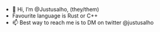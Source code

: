 - 👋 Hi, I’m @Justusalho, (they/them)
- Favourite language is Rust or C++
- 📫 Best way to reach me is to DM on twitter @justusalho

<!---
Justusalho/Justusalho is a ✨ special ✨ repository because its `README.md` (this file) appears on your GitHub profile.
You can click the Preview link to take a look at your changes.
--->
